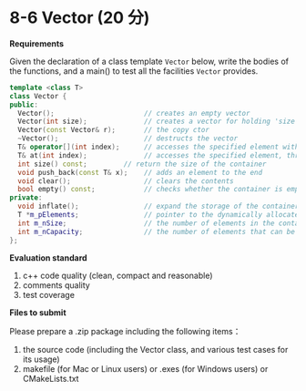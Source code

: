 # 8-6 Vector (20 分)

**Requirements**

Given the declaration of a class template `Vector` below, write the bodies of the functions, and a main() to test all the facilities `Vector` provides.

```c++
template <class T>
class Vector {
public:
  Vector();                      // creates an empty vector
  Vector(int size);              // creates a vector for holding 'size' elements
  Vector(const Vector& r);       // the copy ctor
  ~Vector();                     // destructs the vector 
  T& operator[](int index);      // accesses the specified element without bounds checking
  T& at(int index);              // accesses the specified element, throws an exception of type 'std::out_of_range' when index <0 or >=m_nSize
  int size() const;         // return the size of the container
  void push_back(const T& x);    // adds an element to the end 
  void clear();                  // clears the contents
  bool empty() const;            // checks whether the container is empty 
private:
  void inflate();                // expand the storage of the container to a new capacity, e.g. 2*m_nCapacity
  T *m_pElements;                // pointer to the dynamically allocated storage
  int m_nSize;                   // the number of elements in the container
  int m_nCapacity;               // the number of elements that can be held in currently allocated storage
};
```

**Evaluation standard**

1. c++ code quality (clean, compact and reasonable)
2. comments quality
3. test coverage

**Files to submit**

Please prepare a .zip package including the following items：

1. the source code (including the Vector class, and various test cases for its usage)
2. makefile (for Mac or Linux users) or .exes (for Windows users) or CMakeLists.txt